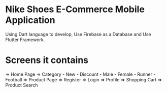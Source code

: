 # Nike Shoes E-Commerce Mobile Application
Using Dart language to develop, Use Firebase as a Database and Use Flutter Framework.

# Screens it contains
=> Home Page 
=> Category
    - New
    - Discount
    - Male
    - Female
    - Runner
    - Football
=> Product Page 
=> Register
=> Login
=> Profile
=> Shopping Cart
=> Product Search
